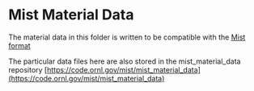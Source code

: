 # Mist Material Data

The material data in this folder is written to be compatible with
the [Mist format](https://github.com/ORNL-MDF/mist)

The particular data files here are also stored in the mist_material_data repository
[https://code.ornl.gov/mist/mist_material_data](https://code.ornl.gov/mist/mist_material_data)
